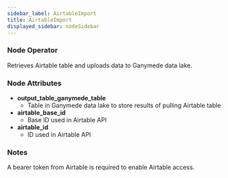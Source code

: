 ```yaml
---
sidebar_label: AirtableImport
title: AirtableImport
displayed_sidebar: nodeSidebar
---
```


### Node Operator
Retrieves Airtable table and uploads data to Ganymede data lake.


### Node Attributes
- **output_table_ganymede_table**
  - Table in Ganymede data lake to store results of pulling Airtable table
- **airtable_base_id**
  - Base ID used in Airtable API
- **airtable_id**
  - ID used in Airtable API


### Notes
A bearer token from Airtable is required to enable Airtable access.